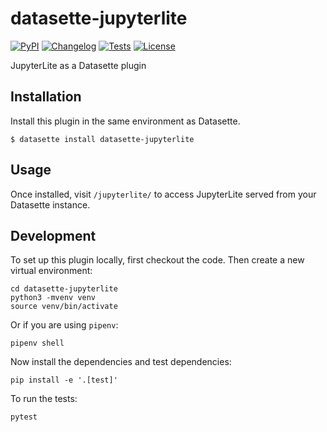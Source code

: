 # datasette-jupyterlite

[![PyPI](https://img.shields.io/pypi/v/datasette-jupyterlite.svg)](https://pypi.org/project/datasette-jupyterlite/)
[![Changelog](https://img.shields.io/github/v/release/simonw/datasette-jupyterlite?include_prereleases&label=changelog)](https://github.com/simonw/datasette-jupyterlite/releases)
[![Tests](https://github.com/simonw/datasette-jupyterlite/workflows/Test/badge.svg)](https://github.com/simonw/datasette-jupyterlite/actions?query=workflow%3ATest)
[![License](https://img.shields.io/badge/license-Apache%202.0-blue.svg)](https://github.com/simonw/datasette-jupyterlite/blob/main/LICENSE)

JupyterLite as a Datasette plugin

## Installation

Install this plugin in the same environment as Datasette.

    $ datasette install datasette-jupyterlite

## Usage

Once installed, visit `/jupyterlite/` to access JupyterLite served from your Datasette instance.

## Development

To set up this plugin locally, first checkout the code. Then create a new virtual environment:

    cd datasette-jupyterlite
    python3 -mvenv venv
    source venv/bin/activate

Or if you are using `pipenv`:

    pipenv shell

Now install the dependencies and test dependencies:

    pip install -e '.[test]'

To run the tests:

    pytest
